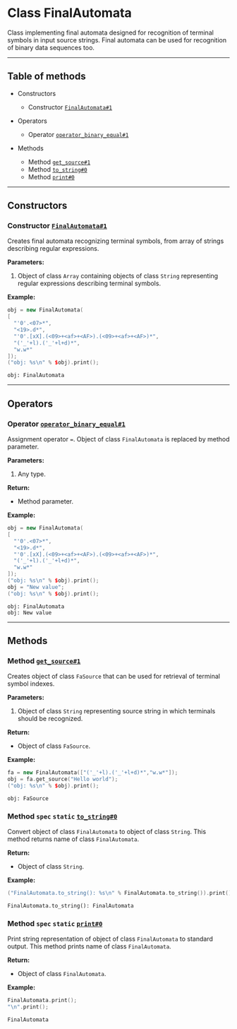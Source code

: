 # Class FinalAutomata

Class implementing final automata designed for recognition
of terminal symbols in input source strings. Final automata can be used
for recognition of binary data sequences too.

-----

## Table of methods

* Constructors

  * Constructor [`FinalAutomata#1`](#FinalAutomata%231)

* Operators

  * Operator [`operator_binary_equal#1`](#operator_binary_equal%231)

* Methods

  * Method [`get_source#1`](#get_source%231)
  * Method [`to_string#0`](#to_string%230)
  * Method [`print#0`](#print%230)

-----

## Constructors

<a name="FinalAutomata#1" />

### Constructor [`FinalAutomata#1`](https://github.com/izuzanak/uclang/blob/master/uclang/../uclang/mods/parser_uclm/source_files/parser_module.cc#L348)

Creates final automata recognizing terminal symbols, from array of strings
describing regular expressions.

**Parameters:**

1. Object of class `Array` containing objects of class `String` representing regular
expressions describing terminal symbols.

**Example:**

```cpp
obj = new FinalAutomata(
[
  "'0'.<07>*",
  "<19>.d*",
  "'0'.[xX].(<09>+<af>+<AF>).(<09>+<af>+<AF>)*",
  "('_'+l).('_'+l+d)*",
  "w.w*"
]);
("obj: %s\n" % $obj).print();
```
```
obj: FinalAutomata
```

-----

## Operators

<a name="operator_binary_equal#1" />

### Operator [`operator_binary_equal#1`](https://github.com/izuzanak/uclang/blob/master/uclang/../uclang/mods/parser_uclm/source_files/parser_module.cc#L336)

Assignment operator `=`. Object of class `FinalAutomata` is replaced by method parameter.

**Parameters:**

1. Any type.

**Return:**

* Method parameter.

**Example:**

```cpp
obj = new FinalAutomata(
[
  "'0'.<07>*",
  "<19>.d*",
  "'0'.[xX].(<09>+<af>+<AF>).(<09>+<af>+<AF>)*",
  "('_'+l).('_'+l+d)*",
  "w.w*"
]);
("obj: %s\n" % $obj).print();
obj = "New value";
("obj: %s\n" % $obj).print();
```
```
obj: FinalAutomata
obj: New value
```

-----

## Methods

<a name="get_source#1" />

### Method [`get_source#1`](https://github.com/izuzanak/uclang/blob/master/uclang/../uclang/mods/parser_uclm/source_files/parser_module.cc#L421)

Creates object of class `FaSource` that can be used for retrieval of terminal symbol indexes.

**Parameters:**

1. Object of class `String` representing source string in which terminals should be recognized.

**Return:**

* Object of class `FaSource`.

**Example:**

```cpp
fa = new FinalAutomata(["('_'+l).('_'+l+d)*","w.w*"]);
obj = fa.get_source("Hello world");
("obj: %s\n" % $obj).print();
```
```
obj: FaSource
```

<a name="to_string#0" />

### Method `spec` `static` [`to_string#0`](https://github.com/izuzanak/uclang/blob/master/uclang/../uclang/mods/parser_uclm/source_files/parser_module.cc#L446)

Convert object of class `FinalAutomata` to object of class `String`.
This method returns name of class `FinalAutomata`.

**Return:**

* Object of class `String`.

**Example:**

```cpp
("FinalAutomata.to_string(): %s\n" % FinalAutomata.to_string()).print();
```
```
FinalAutomata.to_string(): FinalAutomata
```

<a name="print#0" />

### Method `spec` `static` [`print#0`](https://github.com/izuzanak/uclang/blob/master/uclang/../uclang/mods/parser_uclm/source_files/parser_module.cc#L455)

Print string representation of object of class `FinalAutomata` to standard output.
This method prints name of class `FinalAutomata`.

**Return:**

* Object of class `FinalAutomata`.

**Example:**

```cpp
FinalAutomata.print();
"\n".print();
```
```
FinalAutomata
```
